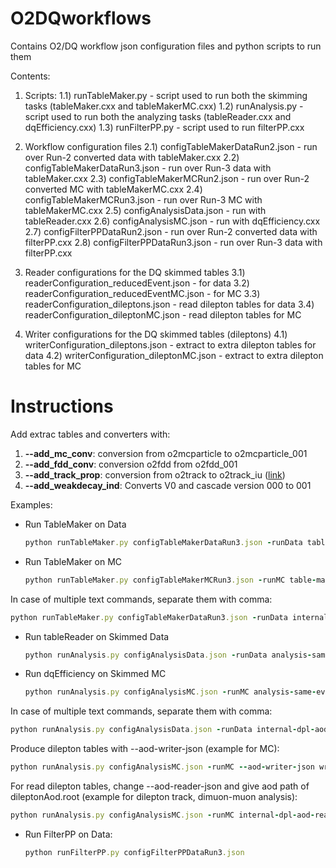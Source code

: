 # O2DQworkflows
Contains O2/DQ workflow json configuration files and python scripts to run them

Contents:
1) Scripts:
1.1) runTableMaker.py - script used to run both the skimming tasks (tableMaker.cxx and tableMakerMC.cxx)
1.2) runAnalysis.py - script used to run both the analyzing tasks (tableReader.cxx and dqEfficiency.cxx)
1.3) runFilterPP.py - script used to run filterPP.cxx

2) Workflow configuration files
2.1) configTableMakerDataRun2.json - run over Run-2 converted data with tableMaker.cxx
2.2) configTableMakerDataRun3.json - run over Run-3 data with tableMaker.cxx
2.3) configTableMakerMCRun2.json - run over Run-2 converted MC with tableMakerMC.cxx
2.4) configTableMakerMCRun3.json - run over Run-3 MC with tableMakerMC.cxx
2.5) configAnalysisData.json - run with tableReader.cxx
2.6) configAnalysisMC.json - run with dqEfficiency.cxx
2.7) configFilterPPDataRun2.json - run over Run-2 converted data with filterPP.cxx
2.8) configFilterPPDataRun3.json - run over Run-3 data with filterPP.cxx

3) Reader configurations for the DQ skimmed tables
3.1) readerConfiguration_reducedEvent.json - for data
3.2) readerConfiguration_reducedEventMC.json - for MC
3.3) readerConfiguration_dileptons.json - read dilepton tables for data
3.4) readerConfiguration_dileptonMC.json - read dilepton tables for MC

4) Writer configurations for the DQ skimmed tables (dileptons)
4.1) writerConfiguration_dileptons.json - extract to extra dilepton tables for data
4.2) writerConfiguration_dileptonMC.json - extract to extra dilepton tables for MC

# Instructions
Add extrac tables and converters with:
1. **--add_mc_conv**: conversion from o2mcparticle to o2mcparticle_001
2. **--add_fdd_conv**: conversion o2fdd from o2fdd_001
3. **--add_track_prop**: conversion from o2track to o2track_iu ([link](https://aliceo2group.github.io/analysis-framework/docs/helperTasks/trackPropagation.html))
4. **--add_weakdecay_ind**: Converts V0 and cascade version 000 to 001 

Examples:
- Run TableMaker on Data
  ```ruby
  python runTableMaker.py configTableMakerDataRun3.json -runData table-maker:processMuonOnlyWithCov:true --add_track_prop
  ```
- Run TableMaker on MC
  ```ruby
  python runTableMaker.py configTableMakerMCRun3.json -runMC table-maker-m-c:processMuonOnlyWithCov:true --add_track_prop
  ```

In case of multiple text commands, separate them with comma:
```ruby
python runTableMaker.py configTableMakerDataRun3.json -runData internal-dpl-aod-reader:aod-file:AO2D.root,table-maker:processMuonOnly:true --add_track_prop
```

- Run tableReader on Skimmed Data
  ```ruby
  python runAnalysis.py configAnalysisData.json -runData analysis-same-event-pairing:processDecayToEESkimmed:true
  ```
- Run dqEfficiency on Skimmed MC
  ```ruby
  python runAnalysis.py configAnalysisMC.json -runMC analysis-same-event-pairing:processDecayToEESkimmed:true
  ```

In case of multiple text commands, separate them with comma:
```ruby
python runAnalysis.py configAnalysisData.json -runData internal-dpl-aod-reader:aod-file:reducedAod.root,analysis-same-event-pairing:processDecayToEESkimmed:true
```

Produce dilepton tables with --aod-writer-json (example for MC):
```ruby
python runAnalysis.py configAnalysisMC.json -runMC --aod-writer-json writerConfiguration_dileptonMC.json internal-dpl-aod-reader:aod-file:reducedAod.root,analysis-same-event-pairing:processDecayToMuMuVertexingSkimmed:true
```

For read dilepton tables, change --aod-reader-json and give aod path of dileptonAod.root (example for dilepton track, dimuon-muon analysis):
```ruby
python runAnalysis.py configAnalysisMC.json -runMC internal-dpl-aod-reader:aod-file:dileptonAod.root,analysis-dilepton-track:processDimuonMuonSkimmed:true,analysis-dilepton-track:processDummy:false
```

- Run FilterPP on Data:
  ```ruby
  python runFilterPP.py configFilterPPDataRun3.json
  ```

